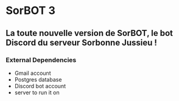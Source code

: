 # SorBOT 3

## La toute nouvelle version de **SorBOT**, le bot Discord du serveur Sorbonne Jussieu !

### External Dependencies
- Gmail account
- Postgres database
- Discord bot account
- server to run it on

